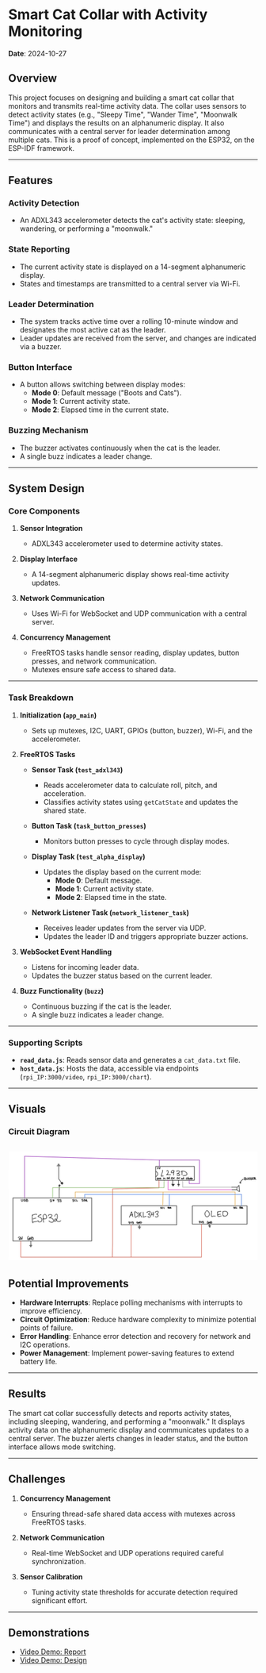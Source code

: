 # Smart Cat Collar with Activity Monitoring

**Date**: 2024-10-27  

## Overview

This project focuses on designing and building a smart cat collar that monitors and transmits real-time activity data. The collar uses sensors to detect activity states (e.g., "Sleepy Time", "Wander Time", "Moonwalk Time") and displays the results on an alphanumeric display. It also communicates with a central server for leader determination among multiple cats. This is a proof of concept, implemented on the ESP32, on the ESP-IDF framework.

---

## Features

### Activity Detection
- An ADXL343 accelerometer detects the cat's activity state: sleeping, wandering, or performing a "moonwalk."

### State Reporting
- The current activity state is displayed on a 14-segment alphanumeric display.  
- States and timestamps are transmitted to a central server via Wi-Fi.

### Leader Determination
- The system tracks active time over a rolling 10-minute window and designates the most active cat as the leader.  
- Leader updates are received from the server, and changes are indicated via a buzzer.

### Button Interface
- A button allows switching between display modes:  
  - **Mode 0**: Default message ("Boots and Cats").  
  - **Mode 1**: Current activity state.  
  - **Mode 2**: Elapsed time in the current state.

### Buzzing Mechanism
- The buzzer activates continuously when the cat is the leader.  
- A single buzz indicates a leader change.

---

## System Design

### Core Components
1. **Sensor Integration**  
   - ADXL343 accelerometer used to determine activity states.  

2. **Display Interface**  
   - A 14-segment alphanumeric display shows real-time activity updates.  

3. **Network Communication**  
   - Uses Wi-Fi for WebSocket and UDP communication with a central server.  

4. **Concurrency Management**  
   - FreeRTOS tasks handle sensor reading, display updates, button presses, and network communication.  
   - Mutexes ensure safe access to shared data.  

---

### Task Breakdown
1. **Initialization (`app_main`)**  
   - Sets up mutexes, I2C, UART, GPIOs (button, buzzer), Wi-Fi, and the accelerometer.  

2. **FreeRTOS Tasks**
   - **Sensor Task (`test_adxl343`)**  
     - Reads accelerometer data to calculate roll, pitch, and acceleration.  
     - Classifies activity states using `getCatState` and updates the shared state.  

   - **Button Task (`task_button_presses`)**  
     - Monitors button presses to cycle through display modes.  

   - **Display Task (`test_alpha_display`)**  
     - Updates the display based on the current mode:  
       - **Mode 0**: Default message.  
       - **Mode 1**: Current activity state.  
       - **Mode 2**: Elapsed time in the state.  

   - **Network Listener Task (`network_listener_task`)**  
     - Receives leader updates from the server via UDP.  
     - Updates the leader ID and triggers appropriate buzzer actions.

3. **WebSocket Event Handling**  
   - Listens for incoming leader data.  
   - Updates the buzzer status based on the current leader.  

4. **Buzz Functionality (`buzz`)**  
   - Continuous buzzing if the cat is the leader.  
   - A single buzz indicates a leader change.

---

### Supporting Scripts
- **`read_data.js`**: Reads sensor data and generates a `cat_data.txt` file.  
- **`host_data.js`**: Hosts the data, accessible via endpoints (`rpi_IP:3000/video`, `rpi_IP:3000/chart`).  

---

## Visuals

### Circuit Diagram
![Circuit Diagram](https://github.com/trieut415/CatTrackExtension/blob/main/CatCollarDiagram.jpg)
---

## Potential Improvements
- **Hardware Interrupts**: Replace polling mechanisms with interrupts to improve efficiency.  
- **Circuit Optimization**: Reduce hardware complexity to minimize potential points of failure.  
- **Error Handling**: Enhance error detection and recovery for network and I2C operations.  
- **Power Management**: Implement power-saving features to extend battery life.  

---

## Results

The smart cat collar successfully detects and reports activity states, including sleeping, wandering, and performing a "moonwalk." It displays activity data on the alphanumeric display and communicates updates to a central server. The buzzer alerts changes in leader status, and the button interface allows mode switching.

---

## Challenges
1. **Concurrency Management**  
   - Ensuring thread-safe shared data access with mutexes across FreeRTOS tasks.  

2. **Network Communication**  
   - Real-time WebSocket and UDP operations required careful synchronization.  

3. **Sensor Calibration**  
   - Tuning activity state thresholds for accurate detection required significant effort.  

---

## Demonstrations

- [Video Demo: Report](https://drive.google.com/file/d/1tmxS8HGcO_dwnGMNcW7fP4neTti4bQX-/view?usp=sharing)  
- [Video Demo: Design](https://drive.google.com/file/d/1KdEOFxNXSFyghgzOxwIRIRRMS36AR_G7/view?usp=sharing)  

